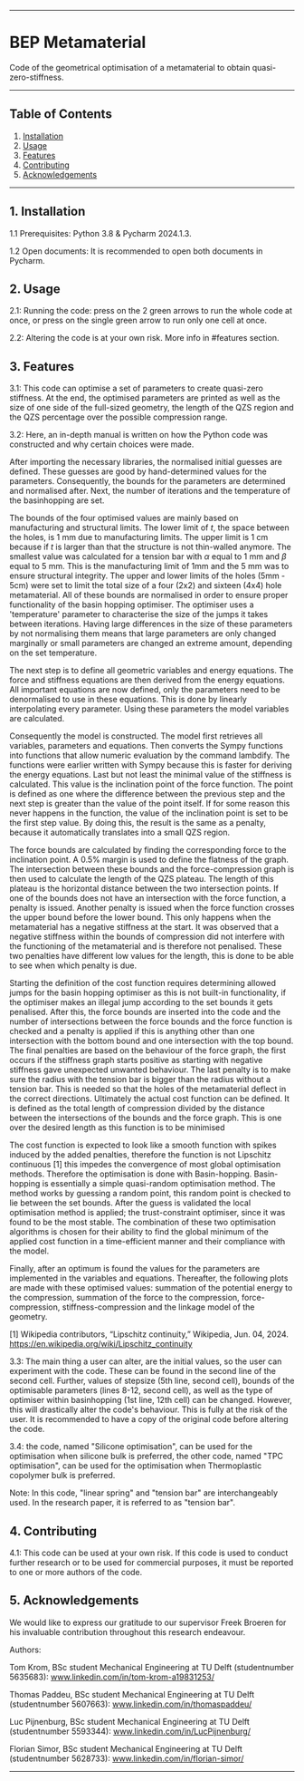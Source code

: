 ------------------------------------------------------------------------
# BEP Metamaterial

Code of the geometrical optimisation of a metamaterial to obtain quasi-zero-stiffness.

------------------------------------------------------------------------
## Table of Contents
1. [Installation](#installation)
2. [Usage](#usage)
3. [Features](#features)
4. [Contributing](#contributing)
5. [Acknowledgements](#acknowledgements)

------------------------------------------------------------------------

## 1. Installation <a name="installation"></a>

1.1 Prerequisites: Python 3.8 & Pycharm 2024.1.3.

1.2 Open documents: It is recommended to open both documents in Pycharm.

## 2. Usage <a name="usage"></a>

2.1: Running the code: press on the 2 green arrows to run the whole code at once, or press on the single green arrow to run only one cell at once.

2.2: Altering the code is at your own risk. More info in #features section.

## 3. Features <a name="features"></a>

3.1: This code can optimise a set of parameters to create quasi-zero stiffness. At the end, the optimised parameters are printed as well as the size of one side of the full-sized geometry, the length of the QZS region and the QZS percentage over the possible compression range.  

3.2: Here, an in-depth manual is written on how the Python code was constructed and why certain choices were made.

After importing the necessary libraries, the normalised initial guesses are defined. These guesses are good by hand-determined values for the parameters. Consequently, the bounds for the parameters are determined and normalised after. Next, the number of iterations and the temperature of the basinhopping are set.

The bounds of the four optimised values are mainly based on manufacturing and structural limits. The lower limit of $t$, the space between the holes, is 1 mm due to manufacturing limits. The upper limit is 1 cm because if $t$ is larger than that the structure is not thin-walled anymore. The smallest value was calculated for a tension bar with $\alpha$ equal to 1 mm and $\beta$ equal to 5 mm. This is the manufacturing limit of 1mm and the 5 mm was to ensure structural integrity. The upper and lower limits of the holes (5mm - 5cm) were set to limit the total size of a four (2x2) and sixteen (4x4) hole metamaterial. All of these bounds are normalised in order to ensure proper functionality of the basin hopping optimiser. The optimiser uses a 'temperature' parameter to characterise the size of the jumps it takes between iterations. Having large differences in the size of these parameters by not normalising them means that large parameters are only changed marginally or small parameters are changed an extreme amount, depending on the set temperature.

The next step is to define all geometric variables and energy equations. The force and stiffness equations are then derived from the energy equations. All important equations are now defined, only the parameters need to be denormalised to use in these equations. This is done by linearly interpolating every parameter. Using these parameters the model variables are calculated.

Consequently the model is constructed. The model first retrieves all variables, parameters and equations. Then converts the Sympy functions into functions that allow numeric evaluation by the command lambdify. The functions were earlier written with Sympy because this is faster for deriving the energy equations. Last but not least the minimal value of the stiffness is calculated. This value is the inclination point of the force function. The point is defined as one where the difference between the previous step and the next step is greater than the value of the point itself. If for some reason this never happens in the function, the value of the inclination point is set to be the first step value. By doing this, the result is the same as a penalty, because it automatically translates into a small QZS region.

The force bounds are calculated by finding the corresponding force to the inclination point. A 0.5\% margin is used to define the flatness of the graph. The intersection between these bounds and the force-compression graph is then used to calculate the length of the QZS plateau. The length of this plateau is the horizontal distance between the two intersection points. If one of the bounds does not have an intersection with the force function, a penalty is issued. Another penalty is issued when the force function crosses the upper bound before the lower bound. This only happens when the metamaterial has a negative stiffness at the start. It was observed that a negative stiffness within the bounds of compression did not interfere with the functioning of the metamaterial and is therefore not penalised. These two penalties have different low values for the length, this is done to be able to see when which penalty is due.

Starting the definition of the cost function requires determining allowed jumps for the basin hopping optimiser as this is not built-in functionality, if the optimiser makes an illegal jump according to the set bounds it gets penalised. After this, the force bounds are inserted into the code and the number of intersections between the force bounds and the force function is checked and a penalty is applied if this is anything other than one intersection with the bottom bound and one intersection with the top bound. The final penalties are based on the behaviour of the force graph, the first occurs if the stiffness graph starts positive as starting with negative stiffness gave unexpected unwanted behaviour. The last penalty is to make sure the radius with the tension bar is bigger than the radius without a tension bar. This is needed so that the holes of the metamaterial deflect in the correct directions. Ultimately the actual cost function can be defined. It is defined as the total length of compression divided by the distance between the intersections of the bounds and the force graph. This is one over the desired length as this function is to be minimised
 
The cost function is expected to look like a smooth function with spikes induced by the added penalties, therefore the function is not Lipschitz continuous [1] this impedes the convergence of most global optimisation methods. Therefore the optimisation is done with Basin-hopping. Basin-hopping is essentially a simple quasi-random optimisation method. The method works by guessing a random point, this random point is checked to lie between the set bounds. After the guess is validated the local optimisation method is applied; the trust-constraint optimiser, since it was found to be the most stable. The combination of these two optimisation algorithms is chosen for their ability to find the global minimum of the applied cost function in a time-efficient manner and their compliance with the model.

Finally, after an optimum is found the values for the parameters are implemented in the variables and equations. Thereafter, the following plots are made with these optimised values: summation of the potential energy to the compression, summation of the force to the compression, force-compression, stiffness-compression and the linkage model of the geometry.

[1] Wikipedia contributors, “Lipschitz continuity,” Wikipedia, Jun. 04, 2024. https://en.wikipedia.org/wiki/Lipschitz_continuity

3.3: The main thing a user can alter, are the initial values, so the user can experiment with the code. These can be found in the second line of the second cell. Further, values of stepsize (5th line, second cell), bounds of the optimisable parameters (lines 8-12, second cell), as well as the type of optimiser within basinhopping (1st line, 12th cell) can be changed. However, this will drastically alter the code's behaviour. This is fully at the risk of the user. It is recommended to have a copy of the original code before altering the code.

3.4: the code, named "Silicone optimisation", can be used for the optimisation when silicone bulk is preferred, the other code, named "TPC optimisation", can be used for the optimisation when Thermoplastic copolymer bulk is preferred.


Note: In this code, "linear spring" and "tension bar" are interchangeably used. In the research paper, it is referred to as "tension bar".

## 4. Contributing <a name="contributing"></a>

4.1: This code can be used at your own risk. If this code is used to conduct further research or to be used for commercial purposes, it must be reported to one or more authors of the code.

## 5. Acknowledgements <a name="acknowledgements"></a>

We would like to express our gratitude to our supervisor Freek Broeren for his invaluable contribution throughout this research endeavour.


Authors:

Tom Krom, BSc student Mechanical Engineering at TU Delft (studentnumber 5635683): www.linkedin.com/in/tom-krom-a19831253/

Thomas Paddeu, BSc student Mechanical Engineering at TU Delft (studentnumber 5607663): www.linkedin.com/in/thomaspaddeu/

Luc Pijnenburg, BSc student Mechanical Engineering at TU Delft (studentnumber 5593344): www.linkedin.com/in/LucPijnenburg/

Florian Simor, BSc student Mechanical Engineering at TU Delft (studentnumber 5628733): www.linkedin.com/in/florian-simor/

------------------------------------------------------------------------
